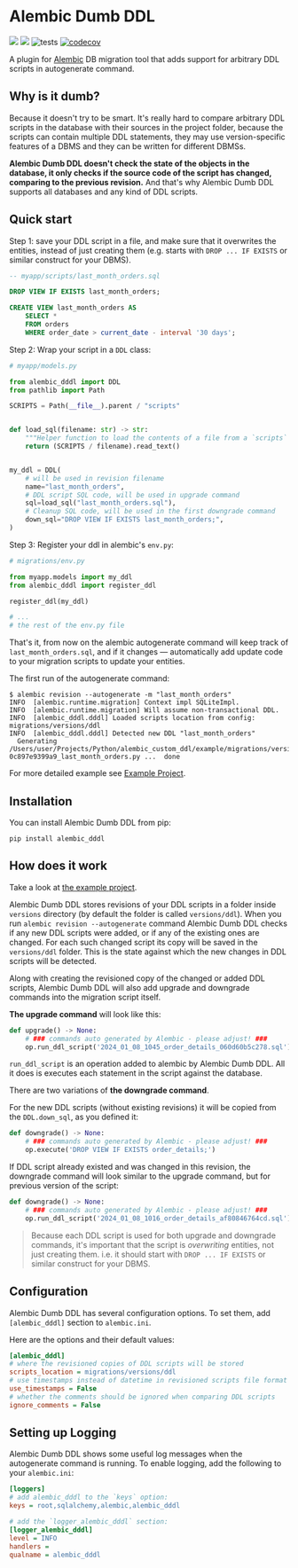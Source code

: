 # Alembic Dumb DDL

[![](https://img.shields.io/pypi/v/alembic-dddl.svg)](https://pypi.org/project/alembic-dddl/) [![](https://img.shields.io/github/v/tag/Vanderhoof/alembic-dddl.svg?label=GitHub)](https://github.com/Vanderhoof/alembic-dddl) ![tests](https://github.com/Vanderhoof/alembic-dddl/actions/workflows/tests.yml/badge.svg) [![codecov](https://codecov.io/gh/Vanderhoof/alembic-dddl/graph/badge.svg?token=BQJBA9PXPN)](https://codecov.io/gh/Vanderhoof/alembic-dddl)

A plugin for [Alembic](https://alembic.sqlalchemy.org/en/latest/) DB migration tool that adds support for arbitrary DDL scripts in autogenerate command.

## Why is it dumb?

Because it doesn't try to be smart. It's really hard to compare arbitrary DDL scripts in the database with their sources in the project folder, because the scripts can contain multiple DDL statements, they may use version-specific features of a DBMS and they can be written for different DBMSs.

**Alembic Dumb DDL doesn't check the state of the objects in the database, it only checks if the source code of the script has changed, comparing to the previous revision.** And that's why Alembic Dumb DDL supports all databases and any kind of DDL scripts.

## Quick start

Step 1: save your DDL script in a file, and make sure that it overwrites the entities, instead of just creating them (e.g. starts with `DROP ... IF EXISTS` or similar construct for your DBMS).

```sql
-- myapp/scripts/last_month_orders.sql

DROP VIEW IF EXISTS last_month_orders;

CREATE VIEW last_month_orders AS
    SELECT *
    FROM orders
    WHERE order_date > current_date - interval '30 days';
```

Step 2: Wrap your script in a `DDL` class:

```python
# myapp/models.py

from alembic_dddl import DDL
from pathlib import Path

SCRIPTS = Path(__file__).parent / "scripts"


def load_sql(filename: str) -> str:
    """Helper function to load the contents of a file from a `scripts` directory"""
    return (SCRIPTS / filename).read_text()


my_ddl = DDL(
    # will be used in revision filename
    name="last_month_orders",
    # DDL script SQL code, will be used in upgrade command
    sql=load_sql("last_month_orders.sql"),
    # Cleanup SQL code, will be used in the first downgrade command
    down_sql="DROP VIEW IF EXISTS last_month_orders;",
)
```

Step 3: Register your ddl in alembic's `env.py`:

```python
# migrations/env.py

from myapp.models import my_ddl
from alembic_dddl import register_ddl

register_ddl(my_ddl)

# ...
# the rest of the env.py file
```

That's it, from now on the alembic autogenerate command will keep track of `last_month_orders.sql`, and if it changes — automatically add update code to your migration scripts to update your entities.

The first run of the autogenerate command:

```shell
$ alembic revision --autogenerate -m "last_month_orders"
INFO  [alembic.runtime.migration] Context impl SQLiteImpl.
INFO  [alembic.runtime.migration] Will assume non-transactional DDL.
INFO  [alembic_dddl.dddl] Loaded scripts location from config: migrations/versions/ddl
INFO  [alembic_dddl.dddl] Detected new DDL "last_month_orders"
  Generating /Users/user/Projects/Python/alembic_custom_ddl/example/migrations/versions/2024_01_08_0955-0c897e9399a9_last_month_orders.py ...  done
```

For more detailed example see [Example Project](https://github.com/Vanderhoof/alembic-dddl/tree/master/example/).

## Installation

You can install Alembic Dumb DDL from pip:

```shell
pip install alembic_dddl
```

## How does it work

Take a look at [the example project](https://github.com/Vanderhoof/alembic-dddl/tree/master/example/).

Alembic Dumb DDL stores revisions of your DDL scripts in a folder inside `versions` directory (by default the folder is called `versions/ddl`). When you run `alembic revision --autogenerate` command Alembic Dumb DDL checks if any new DDL scripts were added, or if any of the existing ones are changed. For each such changed script its copy will be saved in the `versions/ddl` folder. This is the state against which the new changes in DDL scripts will be detected.

Along with creating the revisioned copy of the changed or added DDL scripts, Alembic Dumb DDL will also add upgrade and downgrade commands into the migration script itself.

**The upgrade command** will look like this:

```python
def upgrade() -> None:
    # ### commands auto generated by Alembic - please adjust! ###
    op.run_ddl_script('2024_01_08_1045_order_details_060d60b5c278.sql')
```

`run_ddl_script` is an operation added to alembic by Alembic Dumb DDL. All it does is executes each statement in the script against the database.

There are two variations of **the downgrade command**.

For the new DDL scripts (without existing revisions) it will be copied from the `DDL.down_sql`, as you defined it:

```python
def downgrade() -> None:
    # ### commands auto generated by Alembic - please adjust! ###
    op.execute('DROP VIEW IF EXISTS order_details;')
```

If DDL script already existed and was changed in this revision, the downgrade command will look similar to the upgrade command, but for previous version of the script:

```python
def downgrade() -> None:
    # ### commands auto generated by Alembic - please adjust! ###
    op.run_ddl_script('2024_01_08_1016_order_details_af80846764cd.sql')
```

> Because each DDL script is used for both upgrade and downgrade commands, it's important that the script is *overwriting* entities, not just creating them. i.e. it should start with `DROP ... IF EXISTS` or similar construct for your DBMS.

## Configuration

Alembic Dumb DDL has several configuration options. To set them, add `[alembic_dddl]` section to `alembic.ini`.

Here are the options and their default values:

```ini
[alembic_dddl]
# where the revisioned copies of DDL scripts will be stored
scripts_location = migrations/versions/ddl
# use timestamps instead of datetime in revisioned scripts file format
use_timestamps = False
# whether the comments should be ignored when comparing DDL scripts
ignore_comments = False
```

## Setting up Logging

Alembic Dumb DDL shows some useful log messages when the autogenerate command is running. To enable logging, add the following to your `alembic.ini`:

```ini
[loggers]
# add alembic_dddl to the `keys` option:
keys = root,sqlalchemy,alembic,alembic_dddl

# add the `logger_alembic_dddl` section:
[logger_alembic_dddl]
level = INFO
handlers =
qualname = alembic_dddl
```
